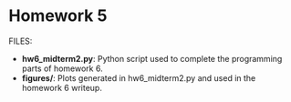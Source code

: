 # Homework 5

FILES:
* **hw6_midterm2.py**: Python script used to complete the programming parts of homework 6.
* **figures/**: Plots generated in hw6_midterm2.py and used in the homework 6 writeup.
